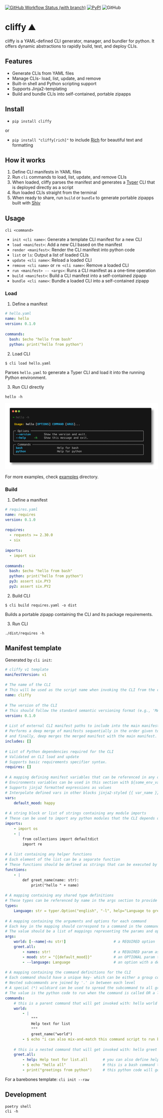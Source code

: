 [![GitHub Workflow Status (with branch)](https://img.shields.io/github/actions/workflow/status/jaykv/cliffy/python-app.yaml?branch=main)](https://github.com/jaykv/cliffy/actions)
[![PyPI](https://img.shields.io/pypi/v/cliffy)](https://pypi.org/project/cliffy/)
![GitHub](https://img.shields.io/github/license/jaykv/cliffy)

# cliffy :mountain:
cliffy is a YAML-defined CLI generator, manager, and bundler for python. It offers dynamic abstractions to rapidly build, test, and deploy CLIs.

## Features
* Generate CLIs from YAML files
* Manage CLIs- load, list, update, and remove
* Built-in shell and Python scripting support
* Supports Jinja2-templating
* Build and bundle CLIs into self-contained, portable zipapps

## Install
* `pip install cliffy`

or

* `pip install "cliffy[rich]"` to include [Rich](https://github.com/Textualize/rich) for beautiful text and formatting

## How it works
1. Define CLI manifests in YAML files
2. Run `cli` commands to load, list, update, and remove CLIs
3. When loaded, cliffy parses the manifest and generates a [Typer](https://github.com/tiangolo/typer) CLI that is deployed directly as a script
4. Run loaded CLIs straight from the terminal
5. When ready to share, run `build` or `bundle` to generate portable zipapps built with [Shiv](https://github.com/linkedin/shiv)

## Usage
`cli <command>`
* `init <cli name>`: Generate a template CLI manifest for a new CLI
* `load <manifest>`: Add a new CLI based on the manifest
* `render <manifest>`: Render the CLI manifest into python code
* `list` or `ls`: Output a list of loaded CLIs 
* `update <cli name>`: Reload a loaded CLI
* `remove <cli name>` or `rm <cli name>`: Remove a loaded CLI
* `run <manifest> -- <args>`: Runs a CLI manifest as a one-time operation
* `build <manifest>`: Build a CLI manifest into a self-contained zipapp
* `bundle <cli name>`: Bundle a loaded CLI into a self-contained zipapp

### Load

1. Define a manifest
```yaml
# hello.yaml
name: hello
version: 0.1.0

commands:
  bash: $echo "hello from bash"
  python: print("hello from python")
```

2. Load CLI
```
$ cli load hello.yaml
```
Parses `hello.yaml` to generate a Typer CLI and load it into the running Python environment.

3. Run CLI directly

`hello -h`

![hello-demo](docs/images/hello.png)

For more examples, check [examples](examples/) directory.

### Build

1. Define a manifest
```yaml
# requires.yaml
name: requires
version: 0.1.0

requires:
  - requests >= 2.30.0
  - six

imports:
  - import six

commands:
  bash: $echo "hello from bash"
  python: print("hello from python")
  py3: assert six.PY3
  py2: assert six.PY2
```

2. Build CLI
```
$ cli build requires.yaml -o dist
```

Builds a portable zipapp containing the CLI and its package requirements.

3. Run CLI
```
./dist/requires -h
```

## Manifest template
Generated by `cli init`:
```yaml
# cliffy v1 template
manifestVersion: v1

# The name of the CLI
# This will be used as the script name when invoking the CLI from the command line.
name: cliffy 

# The version of the CLI
# This should follow the standard semantic versioning format (e.g., 'MAJOR.MINOR.PATCH').
version: 0.1.0

# List of external CLI manifest paths to include into the main manifest
# Performs a deep merge of manifests sequentially in the order given to assemble a merged manifest
# and finally, deep merges the merged manifest with the main manifest.
includes: []

# List of Python dependencies required for the CLI
# Validated on CLI load and update
# Supports basic requirements specifier syntax.
requires: []

# A mapping defining manifest variables that can be referenced in any other blocks
# Environments variables can be used in this section with ${some_env_var} for dynamic parsing
# Supports jinja2 formatted expressions as values
# Interpolate defined vars in other blocks jinja2-styled {{ var_name }}.
vars:
    default_mood: happy

# A string block or list of strings containing any module imports
# These can be used to import any python modules that the CLI depends on.
imports:
    - import os
    - |
        from collections import defaultdict
        import re

# A list containing any helper functions
# Each element of the list can be a separate function
# These functions should be defined as strings that can be executed by the Python interpreter.
functions:
    - |
        def greet_name(name: str):
            print("hello " + name)

# A mapping containing any shared type definitions
# These types can be referenced by name in the args section to provide type annotations for params and options defined in the args section.
types:
    Language: str = typer.Option("english", "-l", help="Language to greet in", prompt=True)

# A mapping containing the arguments and options for each command
# Each key in the mapping should correspond to a command in the commands section
# The value should be a list of mappings representing the params and options for that command.
args:
    world: [--name|-n: str!]                      # a REQUIRED option
    greet.all: 
        - names: str!                             # a REQUIRED param as denoted by the ! at the end
        - mood: str = "{{default_mood}}"          # an OPTIONAL param that uses a manifest var as default
        - --language: Language                    # an option with a default that uses Language type as arg definition

# A mapping containing the command definitions for the CLI
# Each command should have a unique key- which can be either a group command or nested subcommands
# Nested subcommands are joined by '.' in between each level
# A special (*) wildcard can be used to spread the subcommand to all group-level commands
# The value is the python code to run when the command is called OR a list of bash commands to run (prefixed with $).
commands:
    # this is a parent command that will get invoked with: hello world
    world: 
        - |
            """
            Help text for list
            """
            greet_name("world")
        - $ echo "i can also mix-and-match this command script to run bash commands"
    
    # this is a nested command that will get invoked with: hello greet all
    greet.all: 
        - help: Help text for list.all       # you can also define help text like this
        - $ echo "hello all"                 # this is a bash command that will get converted to python subprocess call
        - print("greetings from python")     # this python code will get directly invoked

```
For a barebones template: `cli init --raw`

## Development
```
poetry shell
cli -h
```
